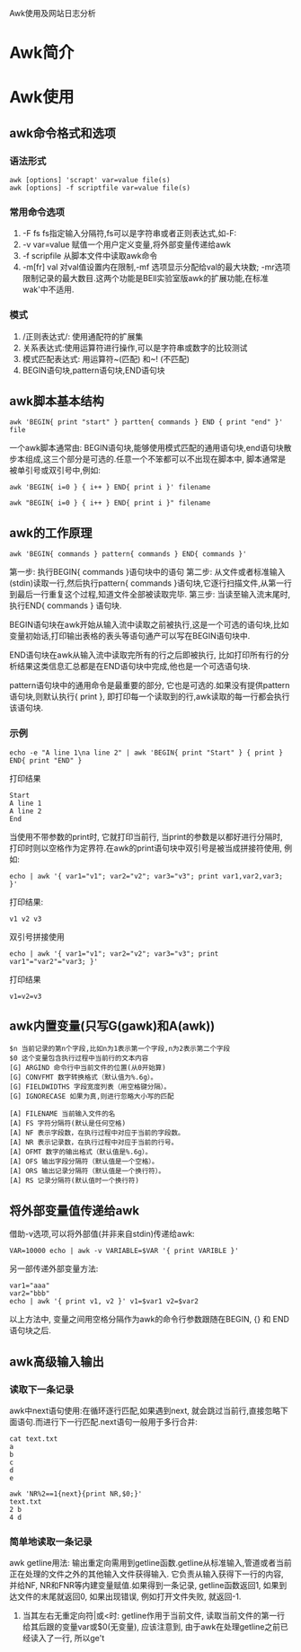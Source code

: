 Awk使用及网站日志分析


# Awk简介

# Awk使用
## awk命令格式和选项
### 语法形式
```
awk [options] 'scrapt' var=value file(s)
awk [options] -f scriptfile var=value file(s)
```

### 常用命令选项
1. -F fs fs指定输入分隔符,fs可以是字符串或者正则表达式,如-F:
2. -v var=value 赋值一个用户定义变量,将外部变量传递给awk
3. -f scripfile 从脚本文件中读取awk命令
4. -m[fr] val 对val值设置内在限制,-mf 选项显示分配给val的最大块数; -mr选项限制记录的最大数目.这两个功能是BEll实验室版awk的扩展功能,在标准wak'中不适用.

### 模式
1. /正则表达式/: 使用通配符的扩展集
2. 关系表达式:使用运算符进行操作,可以是字符串或数字的比较测试
3. 模式匹配表达式: 用运算符~(匹配) 和~! (不匹配)
4. BEGIN语句块,pattern语句块,END语句块

## awk脚本基本结构

```
awk 'BEGIN{ print "start" } partten{ commands } END { print "end" }' file 
```

一个awk脚本通常由: BEGIN语句块,能够使用模式匹配的通用语句块,end语句块散步本组成,这三个部分是可选的.任意一个不笨都可以不出现在脚本中, 脚本通常是被单引号或双引号中,例如:
```
awk 'BEGIN{ i=0 } { i++ } END{ print i }' filename 

awk "BEGIN{ i=0 } { i++ } END{ print i }" filename
```

## awk的工作原理

```
awk 'BEGIN{ commands } pattern{ commands } END{ commands }'
```
第一步: 执行BEGIN{ commands }语句块中的语句
第二步: 从文件或者标准输入(stdin)读取一行,然后执行pattern{ commands }语句块,它逐行扫描文件,从第一行到最后一行重复这个过程,知道文件全部被读取完毕.
第三步: 当读至输入流末尾时,执行END{ commands } 语句块.

BEGIN语句块在awk开始从输入流中读取之前被执行,这是一个可选的语句块,比如变量初始话,打印输出表格的表头等语句通产可以写在BEGIN语句块中.

END语句块在awk从输入流中读取完所有的行之后即被执行, 比如打印所有行的分析结果这类信息汇总都是在END语句块中完成,他也是一个可选语句块.

pattern语句块中的通用命令是最重要的部分, 它也是可选的.如果没有提供pattern语句块,则默认执行{ print }, 即打印每一个读取到的行,awk读取的每一行都会执行该语句块.

### 示例
```
echo -e "A line 1\na line 2" | awk 'BEGIN{ print "Start" } { print } END{ print "END" }
```

打印结果
```
Start
A line 1
A line 2
End
```

当使用不带参数的print时, 它就打印当前行, 当print的参数是以都好进行分隔时, 打印时则以空格作为定界符.在awk的print语句块中双引号是被当成拼接符使用, 例如:
```
echo | awk '{ var1="v1"; var2="v2"; var3="v3"; print var1,var2,var3; }'
```

打印结果:
```
v1 v2 v3 
```

双引号拼接使用
```
echo | awk '{ var1="v1"; var2="v2"; var3="v3"; print var1"="var2"="var3; }'
```
打印结果
```
v1=v2=v3
```

## awk内置变量(只写G(gawk)和A(awk))
```
$n 当前记录的第n个字段,比如n为1表示第一个字段,n为2表示第二个字段
$0 这个变量包含执行过程中当前行的文本内容
[G] ARGIND 命令行中当前文件的位置(从0开始算)
[G] CONVFMT 数字转换格式（默认值为%.6g）。
[G] FIELDWIDTHS 字段宽度列表（用空格键分隔）。
[G] IGNORECASE 如果为真,则进行忽略大小写的匹配

[A] FILENAME 当前输入文件的名
[A] FS 字符分隔符(默认是任何空格)
[A] NF 表示字段数，在执行过程中对应于当前的字段数。
[A] NR 表示记录数，在执行过程中对应于当前的行号。
[A] OFMT 数字的输出格式（默认值是%.6g）。
[A] OFS 输出字段分隔符（默认值是一个空格）。
[A] ORS 输出记录分隔符（默认值是一个换行符）。
[A] RS 记录分隔符(默认值时一个换行符)
```

## 将外部变量值传递给awk
借助-v选项,可以将外部值(并非来自stdin)传递给awk:
```
VAR=10000 echo | awk -v VARIABLE=$VAR '{ print VARIBLE }' 
```

另一部传递外部变量方法:
```
var1="aaa"
var2="bbb"
echo | awk '{ print v1, v2 }' v1=$var1 v2=$var2
```

以上方法中, 变量之间用空格分隔作为awk的命令行参数跟随在BEGIN, {} 和 END语句块之后.


## awk高级输入输出
### 读取下一条记录
awk中next语句使用:在循环逐行匹配,如果遇到next, 就会跳过当前行,直接忽略下面语句.而进行下一行匹配.next语句一般用于多行合并:
```
cat text.txt
a
b
c
d
e
```

```
awk 'NR%2==1{next}{print NR,$0;}'
text.txt
2 b
4 d 
```

### 简单地读取一条记录
awk getline用法: 输出重定向需用到getline函数.getline从标准输入,管道或者当前正在处理的文件之外的其他输入文件获得输入. 它负责从输入获得下一行的内容, 并给NF, NR和FNR等内建变量赋值.如果得到一条记录, getline函数返回1, 如果到达文件的末尾就返回0, 如果出现错误, 例如打开文件失败, 就返回-1.

1. 当其左右无重定向符|或<时: getline作用于当前文件, 读取当前文件的第一行给其后跟的变量var或$0(无变量), 应该注意到, 由于awk在处理getline之前已经读入了一行, 所以ge't




